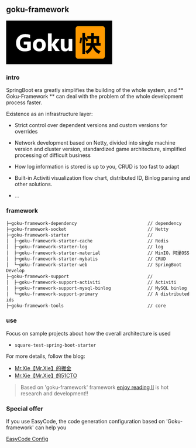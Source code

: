 ## goku-framework
![logo](./doc/logo.png)

### intro

SpringBoot era greatly simplifies the building of the whole system, and ** Goku-Framework ** can deal with the problem of the whole development process faster.

Existence as an infrastructure layer:

- Strict control over dependent versions and custom versions for overrides

- Network development based on Netty, divided into single machine version and cluster version, standardized game architecture, simplified processing of difficult business

- How log information is stored is up to you, CRUD is too fast to adapt

- Built-in Activiti visualization flow chart, distributed ID, Binlog parsing and other solutions.

- ...

### framework

```text
├─goku-framework-dependency                           // dependency
├─goku-framework-socket                               // Netty          
├─goku-framework-starter                              //                   
│  ├─goku-framework-starter-cache                     // Redis                    
│  ├─goku-framework-starter-log                       // log                  
│  ├─goku-framework-starter-material                  // MinIO，阿里OSS                        
│  ├─goku-framework-starter-mybatis                   // CRUD                  
│  └─goku-framework-starter-web                       // SpringBoot Develop 
├─goku-framework-support                              //               
│  ├─goku-framework-support-activiti                  // Activiti         
│  ├─goku-framework-support-mysql-binlog              // MySQL binlog       
│  └─goku-framework-support-primary                   // A distributed ids             
├─goku-framework-tools                                // core          
```

### use

Focus on sample projects about how the overall architecture is used

- `square-test-spring-boot-starter`

For more details, follow the blog:

- [Mr.Xie【Mr.Xie】的掘金](https://juejin.cn/user/3359725700263694)
- [Mr.Xie【Mr.Xie】的51CTO](https://blog.51cto.com/u_14948012)

> Based on 'goku-framework' framework [enjoy reading II](https://github.com/xiezhyan/enjoy-read-ii) is hot research and development!!

### Special offer

If you use EasyCode, the code generation configuration based on 'Goku-framework' can help you

[EasyCode Config](./doc/EasyCodeConfig.json)

